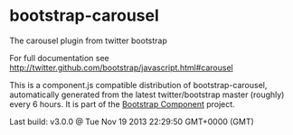 # bootstrap-carousel
The carousel plugin from twitter bootstrap

For full documentation see http://twitter.github.com/bootstrap/javascript.html#carousel

This is a component.js compatible distribution of bootstrap-carousel, automatically generated
from the latest twitter/bootstrap master (roughly) every 6 hours. It is part of the <a href="http://github.com/codemix/bootstrap-component">Bootstrap Component</a>
project.


Last build: v3.0.0 @ Tue Nov 19 2013 22:29:50 GMT+0000 (GMT)
